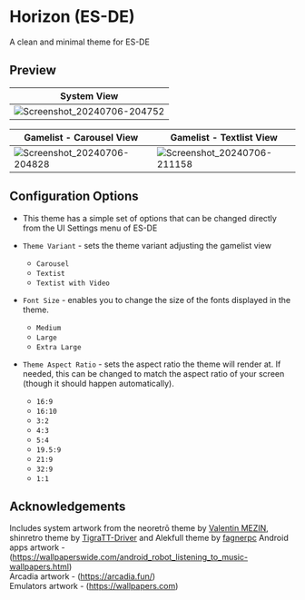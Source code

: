 # Horizon (ES-DE)
A clean and minimal theme for ES-DE

## **Preview**
| System View |
|----|
| ![Screenshot_20240706-204752](https://github.com/RobZombie9043/horizon-es-de/assets/77545967/549e5386-3b95-4759-b506-42cf25677bd7) |


| Gamelist - Carousel View | Gamelist - Textlist View |
|----|----|
| ![Screenshot_20240706-204828](https://github.com/RobZombie9043/horizon-es-de/assets/77545967/4456dbbd-06e4-48e1-84b5-b90cb9793fe5) | ![Screenshot_20240706-211158](https://github.com/RobZombie9043/horizon-es-de/assets/77545967/d25fa8cf-3cec-4959-8900-3a2c894b0361) |


## **Configuration Options**

- This theme has a simple set of options that can be changed directly from the UI Settings menu of ES-DE
  
- `Theme Variant` - sets the theme variant adjusting the gamelist view
   - `Carousel`
   - `Textist`
   - `Textist with Video`
     
- `Font Size` - enables you to change the size of the fonts displayed in the theme.
   - `Medium`
   - `Large`
   - `Extra Large`
     
- `Theme Aspect Ratio` - sets the aspect ratio the theme will render at. If needed, this can be changed to match the aspect ratio of your screen (though it should happen automatically).
   - `16:9`
   - `16:10`
   - `3:2`
   - `4:3`
   - `5:4`
   - `19.5:9`
   - `21:9`
   - `32:9`
   - `1:1`

## **Acknowledgements**

Includes system artwork from the neoretrō theme by [Valentin MEZIN](https://github.com/valsou), shinretro theme by [TigraTT-Driver](https://github.com/TigraTT-Driver) and Alekfull theme by [fagnerpc](https://github.com/fagnerpc)
Android apps artwork - (https://wallpaperswide.com/android_robot_listening_to_music-wallpapers.html)  
Arcadia artwork - (https://arcadia.fun/)  
Emulators artwork - (https://wallpapers.com)  
